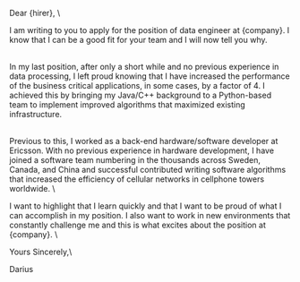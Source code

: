 Dear {hirer},
\

I am writing to you to apply for the position of data engineer at {company}. I know that I can be a good fit for your team and I will now tell you why.

\
In my last position, after only a short while and no previous experience in data processing, I left proud knowing that I have increased the performance of the business critical applications, in some cases, by a factor of 4. I achieved this by bringing my Java/C++ background to a Python-based team to implement improved algorithms that maximized existing infrastructure. 

\
Previous to this, I worked as a back-end hardware/software developer at Ericsson. With no previous experience in hardware development, I have joined a software team numbering in the thousands across Sweden, Canada, and China and successful contributed writing software algorithms that increased the efficiency of cellular networks in cellphone towers worldwide.
\

I want to highlight that I learn quickly and that I want to be proud of what I can accomplish in my position. I also want to work in new environments that constantly challenge me and this is what excites about the position at {company}.
\

Yours Sincerely,\

Darius
